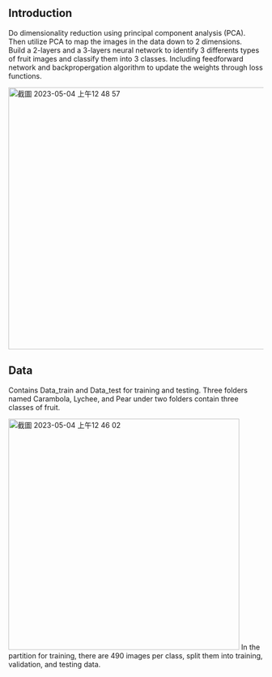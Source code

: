 ## Introduction
Do dimensionality reduction using principal component analysis (PCA). Then utilize PCA to map the images in the data down to 2 dimensions.  
Build a 2-layers and a 3-layers neural network to identify 3 differents types of fruit images and classify them into 3 classes. Including feedforward network and backpropergation algorithm to update the weights through loss functions. 

<img width="517" alt="截圖 2023-05-04 上午12 48 57" src="https://user-images.githubusercontent.com/128220508/235984748-920cd6a7-5c84-4e08-bacb-cbe8925e40e6.png">  


## Data
Contains Data_train and Data_test for training and testing. Three folders named Carambola, Lychee, and Pear under two folders contain three classes of fruit.

<img width="456" alt="截圖 2023-05-04 上午12 46 02" src="https://user-images.githubusercontent.com/128220508/235984153-da460ff4-5949-42f9-805f-f5ce913d454e.png">  
In the partition for training, there are 490 images per class, split them into training, validation, and testing data.
